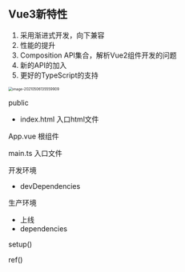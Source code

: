 ## Vue3新特性

1. 采用渐进式开发，向下兼容
2. 性能的提升
3. Composition API集合，解析Vue2组件开发的问题
4. 新的API的加入
5. 更好的TypeScript的支持

<img src="/Users/neofei/Fei/Frontend/笔记/images/image-20210506135559909.png" alt="image-20210506135559909" style="zoom:50%;" />







public

- index.html 入口html文件

App.vue 根组件

main.ts 入口文件



开发环境

- devDependencies



生产环境

- 上线
- dependencies







setup()

ref()

 